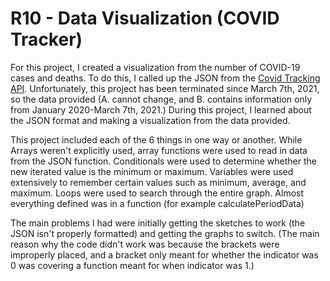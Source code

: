 # R10 - Data Visualization (COVID Tracker)
For this project, I created a visualization from the number of COVID-19 cases and deaths. To do this, I called up the JSON from the [Covid Tracking API](https://covidtracking.com/data/api). Unfortunately, this project has been terminated since March 7th, 2021, so the data provided (A. cannot change, and B. contains information only from January 2020-March 7th, 2021.) During this project, I learned about the JSON format and making a visualization from the data provided.

This project included each of the 6 things in one way or another. While Arrays weren't explicitly used, array functions were used to read in data from the JSON function. Conditionals were used to determine whether the new iterated value is the minimum or maximum. Variables were used extensively to remember certain values such as minimum, average, and maximum. Loops were used to search through the entire graph. Almost everything defined was in a function (for example calculatePeriodData)

The main problems I had were initially getting the sketches to work (the JSON isn't properly formatted) and getting the graphs to switch. (The main reason why the code didn't work was because the brackets were improperly placed, and a bracket only meant for whether the indicator was 0 was covering a function meant for when indicator was 1.) 